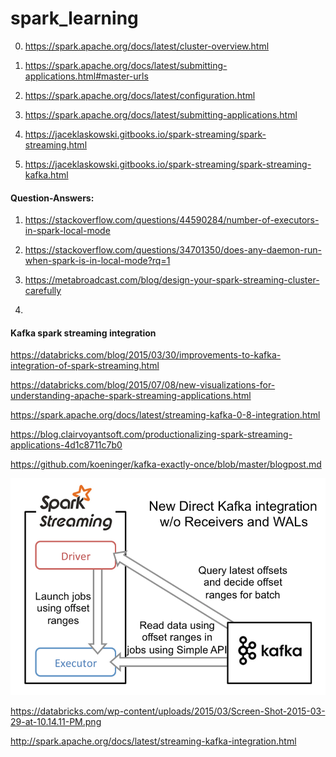 # spark_learning

0) https://spark.apache.org/docs/latest/cluster-overview.html

1) https://spark.apache.org/docs/latest/submitting-applications.html#master-urls

2) https://spark.apache.org/docs/latest/configuration.html

3) https://spark.apache.org/docs/latest/submitting-applications.html

4) https://jaceklaskowski.gitbooks.io/spark-streaming/spark-streaming.html

5) https://jaceklaskowski.gitbooks.io/spark-streaming/spark-streaming-kafka.html




#### Question-Answers:

1) https://stackoverflow.com/questions/44590284/number-of-executors-in-spark-local-mode

2) https://stackoverflow.com/questions/34701350/does-any-daemon-run-when-spark-is-in-local-mode?rq=1

3) https://metabroadcast.com/blog/design-your-spark-streaming-cluster-carefully

4) 



#### Kafka spark streaming integration

https://databricks.com/blog/2015/03/30/improvements-to-kafka-integration-of-spark-streaming.html

https://databricks.com/blog/2015/07/08/new-visualizations-for-understanding-apache-spark-streaming-applications.html

https://spark.apache.org/docs/latest/streaming-kafka-0-8-integration.html

https://blog.clairvoyantsoft.com/productionalizing-spark-streaming-applications-4d1c8711c7b0

https://github.com/koeninger/kafka-exactly-once/blob/master/blogpost.md


![Kafka spark streaming integration](img/spark-direct-kafka-integration.png "Kafka spark streaming integration image")

https://databricks.com/wp-content/uploads/2015/03/Screen-Shot-2015-03-29-at-10.14.11-PM.png

http://spark.apache.org/docs/latest/streaming-kafka-integration.html

